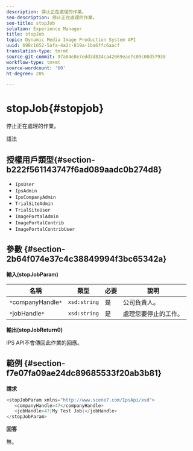 ```yaml
---
description: 停止正在處理的作業。
seo-description: 停止正在處理的作業。
seo-title: stopJob
solution: Experience Manager
title: stopJob
topic: Dynamic Media Image Production System API
uuid: 698c1652-5afa-4a2c-819a-1ba6ffc6aacf
translation-type: tm+mt
source-git-commit: 97a84e8e7edd3d834ca42069eae7c09c00d57938
workflow-type: tm+mt
source-wordcount: '60'
ht-degree: 20%

---
```



# stopJob{#stopjob}

停止正在處理的作業。

語法

## 授權用戶類型{#section-b222f561143747f6ad089aadc0b274d8}

* `IpsUser`
* `IpsAdmin`
* `IpsCompanyAdmin`
* `TrialSiteAdmin`
* `TrialSiteUser`
* `ImagePortalAdmin`
* `ImagePortalContrib`
* `ImagePortalContribUser`

## 參數 {#section-2b64f074e37c4c38849994f3bc65342a}

**輸入(stopJobParam)**

| 名稱 | 類型 | 必要 | 說明 |
|---|---|---|---|
| `*`companyHandle`*` | `xsd:string` | 是 | 公司負責人。 |
| `*`jobHandle`*` | `xsd:string` | 是 | 處理您要停止的工作。 |

**輸出(stopJobReturn0)**

IPS API不會傳回此作業的回應。

## 範例 {#section-f7e07fa09ae24dc89685533f20ab3b81}

**請求**

```java
<stopJobParam xmlns="http://www.scene7.com/IpsApi/xsd">
   <companyHandle>47</companyHandle>
   <jobHandle>47|My Test Job|</jobHandle>
</stopJobParam>
```

**回答**

無。
